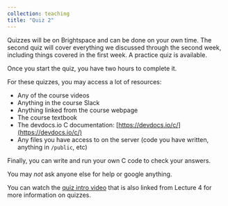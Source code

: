 ```yaml
---
collection: teaching
title: "Quiz 2"
---
```


Quizzes will be on Brightspace and can be done on your own time. The second quiz
will cover everything we discussed through the second week, including things
covered in the first week. A practice quiz is available.

Once you start the quiz, you have two hours to complete it.

For these quizzes, you may access a lot of resources:
* Any of the course videos
* Anything in the course Slack
* Anything linked from the course webpage
* The course textbook
* The devdocs.io C documentation:
	[https://devdocs.io/c/](https://devdocs.io/c/)
* Any files you have access to on the server (code you have written, anything
	in `/public`, etc)

Finally, you can write and run your own C code to check your answers.

You may *not* ask anyone else for help or google anything.

You can watch the [quiz intro video](https://youtu.be/zev2O2x29Ag) that is also linked from Lecture 4 for
more information on quizzes.
